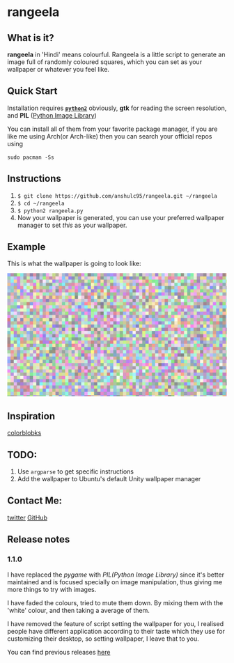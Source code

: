 # rangeela

## What is it?

**rangeela** in 'Hindi' means colourful. 
Rangeela is a little script to generate an image full of randomly coloured
squares, which you can set as your wallpaper or whatever you feel like.

## Quick Start

Installation requires [**`python2`**](https://docs.python.org/2/) obviously,
**gtk** for reading the screen resolution, and **PIL** ([Python Image Library](https://en.wikipedia.org/wiki/Python_Imaging_Library))

You can install all of them from your favorite package manager, if you are like
me using Arch(or Arch-like) then you can search your official repos using
```linux
sudo pacman -Ss
```

## Instructions

1. `$ git clone https://github.com/anshulc95/rangeela.git ~/rangeela`
2. `$ cd ~/rangeela`
3. `$ python2 rangeela.py`
4. Now your wallpaper is generated, you can use your preferred wallpaper manager
to set *this* as your wallpaper.

## Example 

This is what the wallpaper is going to look like:

![pic](https://raw.githubusercontent.com/anshulc95/rangeela/master/pic.png)

## Inspiration

[colorblobks](https://github.com/zzggbb/colorblocks)

## TODO:

1. Use `argparse` to get specific instructions
2. Add the wallpaper to Ubuntu's default Unity wallpaper manager

## Contact Me:

[twitter](https://twitter.com/anshulxyz)
[GitHub](https://github.com/anshulxyz)


## Release notes
### 1.1.0

I have replaced the *pygame* with *PIL(Python Image Library)* since it's better
maintained and is focused specially on image manipulation, thus giving me more
things to try with images.

I have faded the colours, tried to mute them down. By mixing them with the 'white'
colour, and then taking a average of them.

I have removed the feature of script setting the wallpaper for you, I realised
people have different application according to their taste which they use for
customizing their desktop, so setting wallpaper, I leave that to you.

You can find previous releases [here](https://github.com/anshulc95/rangeela/releases)

